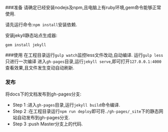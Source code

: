 ###准备
请确定已经安装nodejs及npm,且电脑上有ruby环境,gem命令能够正常使用.

请先运行命令:`npm install`安装依赖.

安装jekyll静态站点生成器:
```
gem install jekyll
```

###使用
在工程目录运行`gulp watch`监控less文件改动,自动编译.
运行`gulp less`只进行一次编译
进入`gh-pages`目录,运行`jekyll serve`,即可打开`127.0.0.1:4000`查看效果,且文件发生变动自动刷新.


### 发布
将docs下的文档发布到gh-pages分支:
- Step 1 :进入`gh-pages`目录,运行`jekyll build`命令编译.
- Step 2 :在工程目录运行`npm run deploy`即可将`./gh-pages/_site`下的静态网站自动发布到gh-pages分支.
- Step 3 :push Master分支上的代码.
